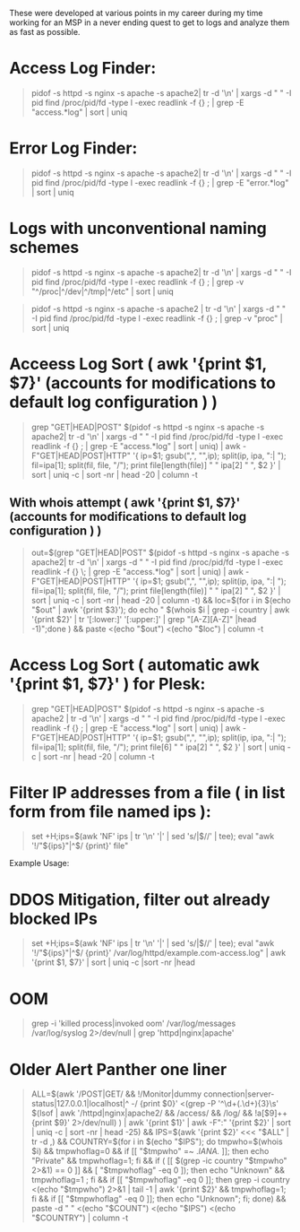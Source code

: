 These were developed at various points in my career during my time working for an MSP in a never ending quest to get to logs and analyze them as fast as possible. 

# Access Log Finder:

>pidof -s httpd -s nginx -s apache -s apache2| tr -d '\n' | xargs -d " " -I pid find /proc/pid/fd -type l -exec  readlink -f {} \; | grep -E "access.*log" | sort | uniq

# Error Log Finder:

>pidof -s httpd -s nginx -s apache -s apache2| tr -d '\n' | xargs -d " " -I pid find /proc/pid/fd -type l -exec  readlink -f {} \; | grep -E "error.*log" | sort | uniq

# Logs with unconventional naming schemes

>pidof -s httpd -s nginx -s apache -s apache2| tr -d '\n' | xargs -d " " -I pid find /proc/pid/fd -type l -exec  readlink -f {} \; | grep -v "^/proc\|^/dev\|^/tmp\|^/etc" | sort | uniq

>pidof -s httpd -s nginx -s apache -s apache2 | tr -d '\n' | xargs -d " " -I pid find /proc/pid/fd -type l -exec  readlink -f {} \; | grep -v "proc" | sort | uniq

# Acceess Log Sort ( awk '{print $1, $7}' (accounts for modifications to default log configuration ) )

>grep "GET\|HEAD\|POST" $(pidof -s httpd -s nginx -s apache -s apache2| tr -d '\n' | xargs -d " " -I pid find /proc/pid/fd -type l -exec readlink -f {} \; | grep -E "access.*log" | sort | uniq) |  awk -F"GET|HEAD|POST|HTTP" '{ ip=$1; gsub(",", "",ip); split(ip, ipa, ":| "); fil=ipa[1]; split(fil, file, "/"); print file[length(file)] " " ipa[2] " ", $2 }' | sort | uniq -c | sort -nr | head -20 | column -t

## With whois attempt ( awk '{print $1, $7}' (accounts for modifications to default log configuration ) )

>out=$(grep "GET\|HEAD\|POST" $(pidof -s httpd -s nginx -s apache -s apache2| tr -d '\n' | xargs -d " " -I pid find /proc/pid/fd -type l -exec readlink -f {} \; | grep -E "access.*log" | sort | uniq) |  awk -F"GET|HEAD|POST|HTTP" '{ ip=$1; gsub(",", "",ip); split(ip, ipa, ":| "); fil=ipa[1]; split(fil, file, "/"); print file[length(file)] " " ipa[2] " ", $2 }' | sort | uniq -c | sort -nr | head -20 | column -t) && loc=$(for i in $(echo "$out" | awk '{print $3}'); do echo " $(whois $i | grep -i country | awk '{print $2}' | tr '[:lower:]' '[:upper:]' | grep "[A-Z][A-Z]" |head -1)";done ) && paste <(echo "$out") <(echo "$loc") | column -t

# Access Log Sort ( automatic awk '{print $1, $7}' ) for Plesk:

>grep "GET\|HEAD\|POST" $(pidof -s httpd -s nginx -s apache -s apache2 | tr -d '\n' | xargs -d " " -I pid find /proc/pid/fd -type l -exec readlink -f {} \; | grep -E "access.*log" | sort | uniq) | awk -F"GET|HEAD|POST|HTTP" '{ ip=$1; gsub(",", "",ip); split(ip, ipa, ":| "); fil=ipa[1]; split(fil, file, "/"); print file[6] " " ipa[2] " ", $2 }' | sort | uniq -c | sort -nr | head -20 | column -t

# Filter IP addresses from a file ( in list form from file named ips ):

>set +H;ips=$(awk 'NF' ips | tr '\n' '|' | sed 's/|$//' | tee); eval "awk '!/"${ips}"|^$/ {print}' file"

Example Usage:

# DDOS Mitigation, filter out already blocked IPs

> set +H;ips=$(awk 'NF' ips | tr '\n' '|' | sed 's/|$//' | tee); eval "awk '!/"${ips}"|^$/ {print}' /var/log/httpd/example.com-access.log" | awk '{print $1, $7}' | sort | uniq -c |sort -nr |head

# OOM

> grep -i 'killed process|invoked oom' /var/log/messages /var/log/syslog 2>/dev/null | grep 'httpd|nginx|apache'


# Older Alert Panther one liner 

> ALL=$(awk '/POST|GET/ && !/Monitor|dummy connection|server-status|127.0.0.1|localhost|^  -/  {print $0}' <(grep -P '^\d+(\.\d+){3}\s' $(lsof | awk '/httpd|nginx|apache2/ && /access/ && /log/ && !a[$9]++ {print $9}' 2>/dev/null) ) | awk '{print $1}' | awk -F":" '{print $2}' | sort | uniq -c | sort -nr | head -25) && IPS=$(awk '{print $2}' <<< "$ALL" | tr -d ,) &&  COUNTRY=$(for i in $(echo "$IPS"); do tmpwho=$(whois $i) && tmpwhoflag=0 && if [[ "$tmpwho" =~ .*IANA.* ]]; then echo "Private" && tmpwhoflag=1; fi && if ( [[ $(grep -ic country "$tmpwho" 2>&1) == 0 ]] && [ "$tmpwhoflag" -eq 0 ]); then echo "Unknown" && tmpwhoflag=1 ; fi && if [[ "$tmpwhoflag" -eq 0 ]]; then grep -i country <(echo "$tmpwho") 2>&1 | tail -1 | awk '{print $2}' && tmpwhoflag=1; fi && if [[ "$tmpwhoflag" -eq 0 ]]; then echo "Unknown"; fi; done) && paste -d " " <(echo "$COUNT") <(echo "$IPS") <(echo "$COUNTRY") | column -t
